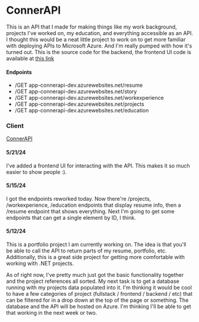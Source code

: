 # ConnerAPI

This is an API that I made for making things like my work background, projects I've worked on, my education, and everything accessible as an API. I thought this would be a neat little project to work on to get more familiar with deploying APIs to Microsoft Azure. And I'm really pumped with how it's turned out. This is the source code for the backend, the frontend UI code is available at [this link](https://github.com/conner-huf/connerapi-client)

#### Endpoints
- /GET app-connerapi-dev.azurewebsites.net/resume
- /GET app-connerapi-dev.azurewebsites.net/story
- /GET app-connerapi-dev.azurewebsites.net/workexperience
- /GET app-connerapi-dev.azurewebsites.net/projects
- /GET app-connerapi-dev.azurewebsites.net/education

### Client
[ConnerAPI](https://conner-huf.github.io/connerapi-client/)

#### 5/21/24

I've added a frontend UI for interacting with the API. This makes it so much easier to show people :).

#### 5/15/24

I got the endpoints reworked today. Now there're /projects, /workexperience, /education endpoints that display resume info, then a /resume endpoint that shows everything. Next I'm going to get some endpoints that can get a single element by ID, I think.

#### 5/12/24

This is a portfolio project I am currently working on. The idea is that you'll be able to call the API to return parts of my resume, portfolio, etc. Additionally, this is a great side project for getting more comfortable with working with .NET projects. 

As of right now, I've pretty much just got the basic functionality together and the project references all sorted. My next task is to get a database running with my projects data populated into it. I'm thinking it would be cool to have a few categories of project (fullstack / frontend / backend / etc) that can be filtered for in a drop down at the top of the page or something. The database and the API will be hosted on Azure. I'm thinking I'll be able to get that working in the next week or two.
